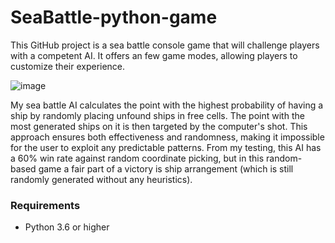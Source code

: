 # SeaBattle-python-game
This GitHub project is a sea battle console game that will challenge players with a competent AI. It offers an few game modes, allowing players to customize their experience.

![image](./Sea-console.png)

My sea battle AI calculates the point with the highest probability of having a ship by randomly placing unfound ships in free cells. The point with the most generated ships on it is then targeted by the computer's shot. This approach ensures both effectiveness and randomness, making it impossible for the user to exploit any predictable patterns. From my testing, this AI has a 60% win rate against random coordinate picking, but in this random-based game a fair part of a victory is ship arrangement (which is still randomly generated without any heuristics).

### Requirements

* Python 3.6 or higher
